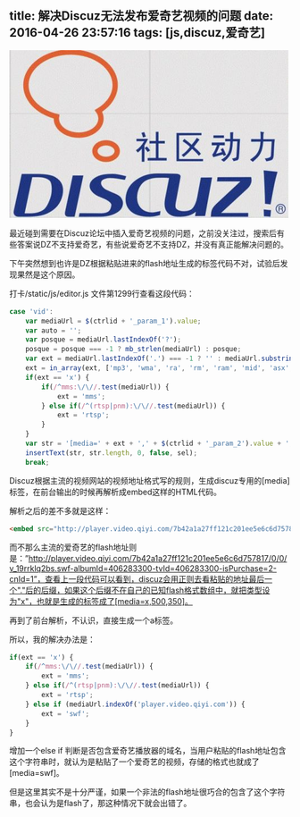 title: 解决Discuz无法发布爱奇艺视频的问题
date: 2016-04-26 23:57:16
tags:  [js,discuz,爱奇艺]
---

![](/images/discuz/201510148054_136.jpg)

最近碰到需要在Discuz论坛中插入爱奇艺视频的问题，之前没关注过，搜索后有些答案说DZ不支持爱奇艺，有些说爱奇艺不支持DZ，并没有真正能解决问题的。

下午突然想到也许是DZ根据粘贴进来的flash地址生成的标签代码不对，试验后发现果然是这个原因。

打卡/static/js/editor.js 文件第1299行查看这段代码：

```js
case 'vid':
	var mediaUrl = $(ctrlid + '_param_1').value;
	var auto = '';
	var posque = mediaUrl.lastIndexOf('?');
	posque = posque === -1 ? mb_strlen(mediaUrl) : posque;
	var ext = mediaUrl.lastIndexOf('.') === -1 ? '' : mediaUrl.substring(mediaUrl.lastIndexOf('.') + 1, posque).toLowerCase();
	ext = in_array(ext, ['mp3', 'wma', 'ra', 'rm', 'ram', 'mid', 'asx', 'wmv', 'avi', 'mpg', 'mpeg', 'rmvb', 'asf', 'mov', 'flv', 'swf']) ? ext : 'x';
	if(ext == 'x') {
		if(/^mms:\/\//.test(mediaUrl)) {
			ext = 'mms';
		} else if(/^(rtsp|pnm):\/\//.test(mediaUrl)) {
			ext = 'rtsp';
		}
	}
	var str = '[media=' + ext + ',' + $(ctrlid + '_param_2').value + ',' + $(ctrlid + '_param_3').value + ']' + squarestrip(mediaUrl) + '[/media]';
	insertText(str, str.length, 0, false, sel);
	break;
```


Discuz根据主流的视频网站的视频地址格式写的规则，生成discuz专用的[media]标签，在前台输出的时候再解析成embed这样的HTML代码。

解析之后的差不多就是这样：

```html
<embed src="http://player.video.qiyi.com/7b42a1a27ff121c201ee5e6c6d757817/0/0/v_19rrklq2bs.swf-albumId=406283300-tvId=406283300-isPurchase=2-cnId=1" allowFullScreen="true" quality="high" width="480" height="350" align="middle" allowScriptAccess="always" type="application/x-shockwave-flash"></embed>
```

而不那么主流的爱奇艺的flash地址则是：”http://player.video.qiyi.com/7b42a1a27ff121c201ee5e6c6d757817/0/0/v_19rrklq2bs.swf-albumId=406283300-tvId=406283300-isPurchase=2-cnId=1”，查看上一段代码可以看到，discuz会用正则去看粘贴的地址最后一个"."后的后缀，如果这个后缀不在自己的已知flash格式数组中，就把类型设为"x"，也就是生成的标签成了[media=x,500,350]。

再到了前台解析，不认识，直接生成一个a标签。

所以，我的解决办法是：

```js
if(ext == 'x') {
	if(/^mms:\/\//.test(mediaUrl)) {
		ext = 'mms';
	} else if(/^(rtsp|pnm):\/\//.test(mediaUrl)) {
		ext = 'rtsp';
	} else if (mediaUrl.indexOf('player.video.qiyi.com')) {
  		ext = 'swf';	
	}
}
```

增加一个else if 判断是否包含爱奇艺播放器的域名，当用户粘贴的flash地址包含这个字符串时，就认为是粘贴了一个爱奇艺的视频，存储的格式也就成了[media=swf]。

但是这里其实不是十分严谨，如果一个非法的flash地址很巧合的包含了这个字符串，也会认为是flash了，那这种情况下就会出错了。